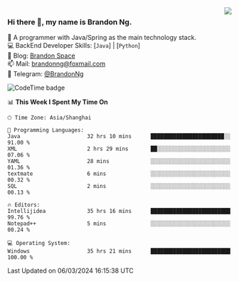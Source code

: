 <img  align="right" src="https://github-readme-stats-brandon0824.vercel.app/api/top-langs/?username=brandon0824&layout=compact">

### Hi there 👋, my name is Brandon Ng.

🌱 A programmer with Java/Spring as the main technology stack.  
💻 BackEnd Developer Skills: [`Java`] | [`Python`]  
📝 Blog: [Brandon Space](https://brandonng.tech)  
📫 Mail: brandonng@foxmail.com  
📰 Telegram: [@BrandonNg](https://t.me/BrandonNg24)  

![CodeTime badge](https://img.shields.io/endpoint?style=flat-square&url=https%3A%2F%2Fapi.codetime.dev%2Fshield%3Fid%3D128%26project%3D%26in%3D604800000)

<!--START_SECTION:waka-->
📊 **This Week I Spent My Time On** 

```text
🕑︎ Time Zone: Asia/Shanghai

💬 Programming Languages: 
Java                     32 hrs 10 mins      ███████████████████████░░   91.00 % 
XML                      2 hrs 29 mins       ██░░░░░░░░░░░░░░░░░░░░░░░   07.06 % 
YAML                     28 mins             ░░░░░░░░░░░░░░░░░░░░░░░░░   01.36 % 
textmate                 6 mins              ░░░░░░░░░░░░░░░░░░░░░░░░░   00.32 % 
SQL                      2 mins              ░░░░░░░░░░░░░░░░░░░░░░░░░   00.13 % 

🔥 Editors: 
Intellijidea             35 hrs 16 mins      █████████████████████████   99.76 % 
Notepad++                5 mins              ░░░░░░░░░░░░░░░░░░░░░░░░░   00.24 % 

💻 Operating System: 
Windows                  35 hrs 21 mins      █████████████████████████   100.00 % 
```


 Last Updated on 06/03/2024 16:15:38 UTC
<!--END_SECTION:waka-->
